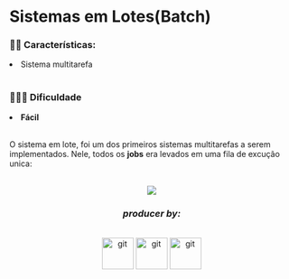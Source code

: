 # Sistemas em Lotes(Batch)

<h3>✍🏼 Características:</h3>

<li> Sistema multitarefa</li>
</br>
<h3>👩🏻‍💻 Dificuldade</h3>
<li><strong>Fácil</strong></li>
</br>
<div align= "center">
    <p align="left">
    O sistema em lote, foi um dos primeiros sistemas multitarefas
    a serem implementados. Nele, todos os <strong>jobs</strong> 
    era levados em uma fila de excução unica:
    </p>
    </br>
    <img src="https://sites.google.com/site/ifsulmiguel/_/rsrc/1521586909000/disciplinas/sistemas-operacionais/unidade-ii-tipos-de-sistemas-operacionais/2-2-sistemas-multiprogramaveis/batch.jpg">
    <p align="left">
    </p>
</div>

<div align= "center">
    <h3><i>producer by:</i></h3>
    </br>
    <a href="https://github.com/MariliaOlivira"><img alt="git" src="https://cdn.jsdelivr.net/gh/devicons/devicon/icons/github/github-original.svg"width = "56"></a>
    <a href="https://github.com/LiedsonAugusto"><img alt="git" src="https://cdn.jsdelivr.net/gh/devicons/devicon/icons/github/github-original.svg"width = "56"></a>
    <a href="https://github.com/Fran0212"><img alt="git" src="https://cdn.jsdelivr.net/gh/devicons/devicon/icons/github/github-original.svg"width = "56"></a>
</div>

